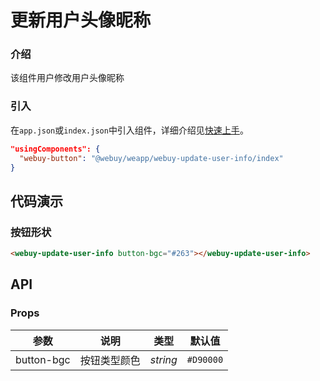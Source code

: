 # 更新用户头像昵称

### 介绍

该组件用户修改用户头像昵称

### 引入

在`app.json`或`index.json`中引入组件，详细介绍见[快速上手](#/quickstart#yin-ru-zu-jian)。

```json
"usingComponents": {
  "webuy-button": "@webuy/weapp/webuy-update-user-info/index"
}
```

## 代码演示

### 按钮形状

```html
<webuy-update-user-info button-bgc="#263"></webuy-update-user-info>
```

## API

### Props

| 参数 | 说明 | 类型 | 默认值 |
| --- | --- | --- | --- |
| button-bgc | 按钮类型颜色 | _string_ | `#D90000` |

